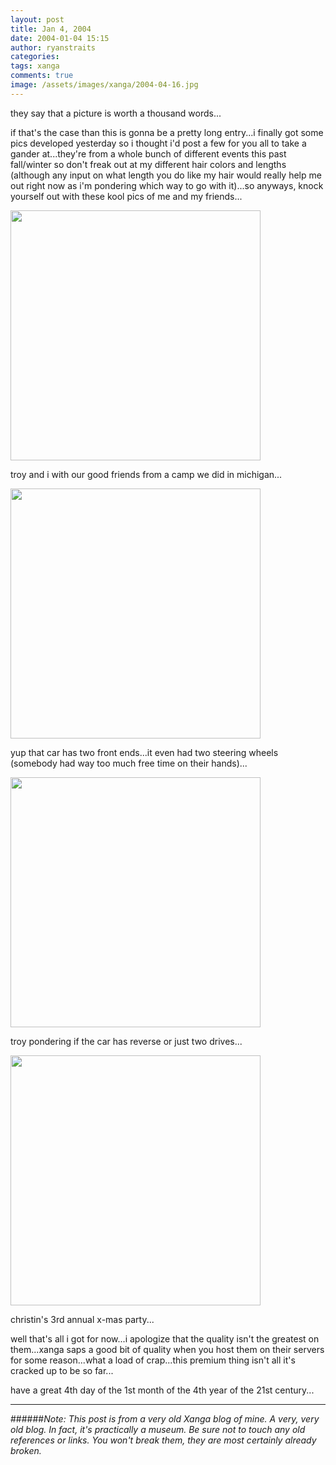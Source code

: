 ```yaml
---
layout: post
title: Jan 4, 2004
date: 2004-01-04 15:15
author: ryanstraits
categories:
tags: xanga
comments: true
image: /assets/images/xanga/2004-04-16.jpg
---
```

they say that a picture is worth a thousand words...

<!-- break -->

if that's the case than this is gonna be a pretty long entry...i finally got some pics developed yesterday so i thought i'd post a few for you all to take a gander at...they're from a whole bunch of different events this past fall/winter so don't freak out at my different hair colors and lengths (although any input on what length you do like my hair would really help me out right now as i'm pondering which way to go with it)...so anyways, knock yourself out with these kool pics of me and my friends...

<a href="http://i.xanga.com/bluestarmorning/michkids1.jpg" target="_blank"><img src="http://i.xanga.com/bluestarmorning/t/michkids1.jpg" alt="" width="400" border="0" /></a>

troy and i with our good friends from a camp we did in michigan...

<a href="http://i.xanga.com/bluestarmorning/crazycar-ryan.jpg" target="_blank"><img src="http://i.xanga.com/bluestarmorning/t/crazycar-ryan.jpg" alt="" width="400" border="0" /></a>

yup that car has two front ends...it even had two steering wheels (somebody had way too much free time on their hands)...

<a href="http://i.xanga.com/bluestarmorning/crazycar-troy.jpg" target="_blank"><img src="http://i.xanga.com/bluestarmorning/t/crazycar-troy.jpg" alt="" width="400" border="0" /></a>

troy pondering if the car has reverse or just two drives...

<a href="http://i.xanga.com/bluestarmorning/x-mas%20party%2003.jpg" target="_blank"><img src="http://i.xanga.com/bluestarmorning/t/x-mas%20party%2003.jpg" alt="" width="400" border="0" /></a>

christin's 3rd annual x-mas party...

well that's all i got for now...i apologize that the quality isn't the greatest on them...xanga saps a good bit of quality when you host them on their servers for some reason...what a load of crap...this premium thing isn't all it's cracked up to be so far...

have a great 4th day of the 1st month of the 4th year of the 21st century...

---

######*Note: This post is from a very old Xanga blog of mine. A very, very old blog. In fact, it's practically a museum. Be sure not to touch any old references or links. You won't break them, they are most certainly already broken.*